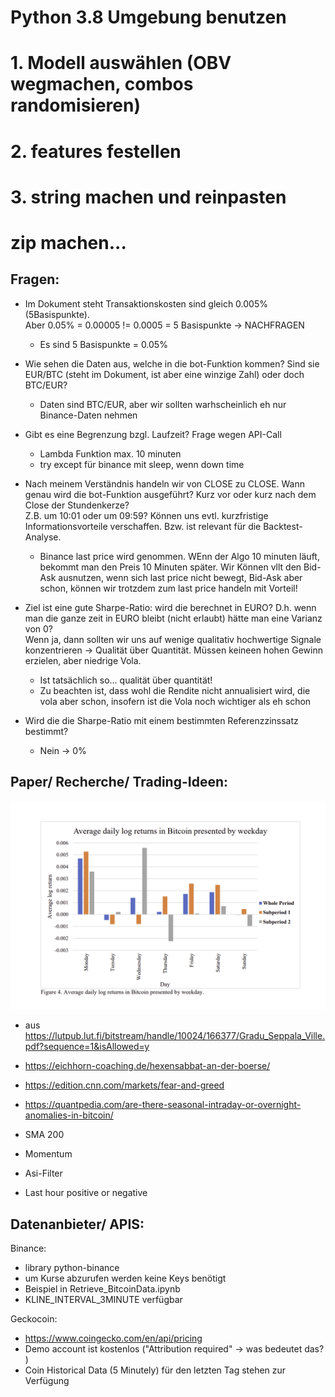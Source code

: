 # Python 3.8 Umgebung benutzen
# 1. Modell auswählen (OBV wegmachen, combos randomisieren) 
# 2. features festellen
# 3. string machen und reinpasten
# zip machen...

Fragen:
----------
- Im Dokument steht Transaktionskosten sind gleich 0.005% (5Basispunkte). <br>
  Aber 0.05% = 0.00005 != 0.0005 = 5 Basispunkte -> NACHFRAGEN
  - Es sind 5 Basispunkte = 0.05%

- Wie sehen die Daten aus, welche in die bot-Funktion kommen? Sind sie EUR/BTC (steht im Dokument, ist aber eine winzige Zahl) oder doch BTC/EUR? 
  - Daten sind BTC/EUR, aber wir sollten warhscheinlich eh nur Binance-Daten nehmen

- Gibt es eine Begrenzung bzgl. Laufzeit? Frage wegen API-Call
  - Lambda Funktion max. 10 minuten 
  - try except für binance mit sleep, wenn down time 

- Nach meinem Verständnis handeln wir von CLOSE zu CLOSE. Wann genau wird die bot-Funktion ausgeführt? Kurz vor oder kurz nach dem Close der Stundenkerze? <br>
  Z.B. um 10:01 oder um 09:59? Können uns evtl. kurzfristige Informationsvorteile verschaffen. Bzw. ist relevant für die Backtest-Analyse.
  - Binance last price wird genommen. WEnn der Algo 10 minuten läuft, bekommt man den Preis 10 Minuten später. 
    Wir Können vllt den Bid-Ask ausnutzen, wenn sich last price nicht bewegt, Bid-Ask aber schon, können wir trotzdem zum last price handeln mit Vorteil! 

- Ziel ist eine gute Sharpe-Ratio: wird die berechnet in EURO? D.h. wenn man die ganze zeit in EURO bleibt (nicht erlaubt) hätte man eine Varianz von 0? <br>
  Wenn ja, dann sollten wir uns auf wenige qualitativ hochwertige Signale konzentrieren -> Qualität über Quantität. Müssen keineen hohen Gewinn erzielen, aber niedrige Vola. 
  - Ist tatsächlich so... qualität über quantität!
  - Zu beachten ist, dass wohl die Rendite nicht annualisiert wird, die vola aber schon, insofern ist die Vola noch wichtiger als eh schon

- Wird die die Sharpe-Ratio mit einem bestimmten Referenzzinssatz bestimmt?
  - Nein -> 0%

Paper/ Recherche/ Trading-Ideen:
---------------------------------
![alt text](image.png)
- aus https://lutpub.lut.fi/bitstream/handle/10024/166377/Gradu_Seppala_Ville.pdf?sequence=1&isAllowed=y

- https://eichhorn-coaching.de/hexensabbat-an-der-boerse/

- https://edition.cnn.com/markets/fear-and-greed
- https://quantpedia.com/are-there-seasonal-intraday-or-overnight-anomalies-in-bitcoin/
- SMA 200
- Momentum
- Asi-Filter
- Last hour positive or negative


Datenanbieter/ APIS:
-----------------------
Binance:
  - library python-binance
  - um Kurse abzurufen werden keine Keys benötigt
  - Beispiel in Retrieve_BitcoinData.ipynb
  - KLINE_INTERVAL_3MINUTE verfügbar

Geckocoin:
  - https://www.coingecko.com/en/api/pricing
  - Demo account ist kostenlos ("Attribution required" -> was bedeutet das? )
  - Coin Historical Data (5 Minutely) für den letzten Tag stehen zur Verfügung
